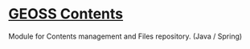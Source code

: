 # [GEOSS Contents](geoss-contents/README.md)

Module for Contents management and Files repository. (Java / Spring)
